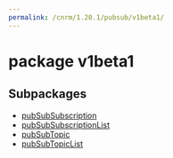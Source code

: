 ```yaml
---
permalink: /cnrm/1.20.1/pubsub/v1beta1/
---
```


# package v1beta1



## Subpackages

* [pubSubSubscription](pubsub-v1beta1-pubSubSubscription.md)
* [pubSubSubscriptionList](pubsub-v1beta1-pubSubSubscriptionList.md)
* [pubSubTopic](pubsub-v1beta1-pubSubTopic.md)
* [pubSubTopicList](pubsub-v1beta1-pubSubTopicList.md)